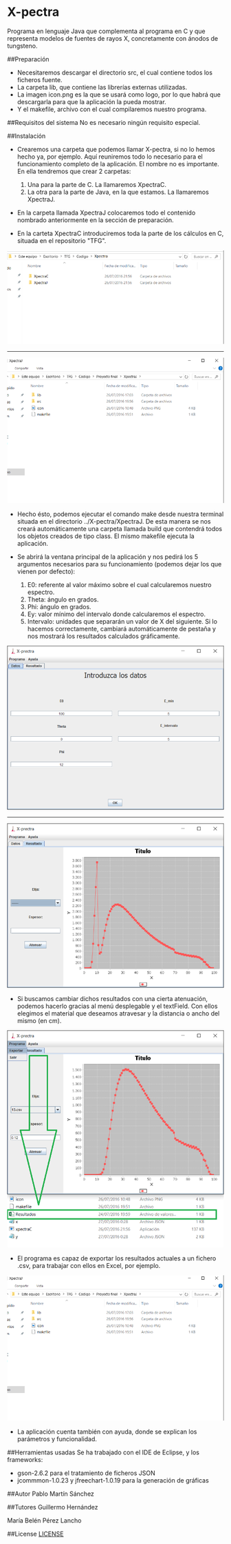 # X-pectra
Programa en lenguaje Java que complementa al programa en C y que representa modelos de fuentes de rayos X, concretamente con ánodos de tungsteno.

##Preparación
* Necesitaremos descargar el directorio src, el cual contiene todos los ficheros fuente.
* La carpeta lib, que contiene las librerías externas utilizadas.
* La imagen icon.png es la que se usará como logo, por lo que habrá que descargarla para que la aplicación la pueda mostrar.
* Y el makefile, archivo con el cual compilaremos nuestro programa.

##Requisitos del sistema
No es necesario ningún requisito especial.

##Instalación
* Crearemos una carpeta que podemos llamar X-pectra, si no lo hemos hecho ya, por ejemplo. Aquí reuniremos todo lo necesario para el funcionamiento completo de la aplicación. El nombre no es importante. En ella tendremos que crear 2 carpetas:
  1. Una para la parte de C. La llamaremos XpectraC.
  2. La otra para la parte de Java, en la que estamos. La llamaremos XpectraJ.
    
* En la carpeta llamada XpectraJ colocaremos todo el contenido nombrado anteriormente en la sección de preparación.
* En la carteta XpectraC introduciremos toda la parte de los cálculos en C, situada en el repositorio "TFG".

![Screenshot](/Images/1.png)

- - - -
 
![Screenshot](/Images/2.png)

* Hecho ésto, podemos ejecutar el comando make desde nuestra terminal situada en el directorio ../X-pectra/XpectraJ. De esta manera se nos creará automáticamente una carpeta llamada build que contendrá todos los objetos creados de tipo class. El mismo makefile ejecuta la aplicación.

* Se abrirá la ventana principal de la aplicación y nos pedirá los 5 argumentos necesarios para su funcionamiento (podemos dejar los que vienen por defecto):
  1. E0: referente al valor máximo sobre el cual calcularemos nuestro espectro.
  2. Theta: ángulo en grados.
  3. Phi: ángulo en grados.
  4. Ey: valor mínimo del intervalo donde calcularemos el espectro.
  5. Intervalo: unidades que separarán un valor de X del siguiente.
  Si lo hacemos correctamente, cambiará automáticamente de pestaña y nos mostrará los resultados calculados gráficamente.

![Screenshot](/Images/3.png)

- - - - 

![Screenshot](/Images/4.png)

* Si buscamos cambiar dichos resultados con una cierta atenuación, podemos hacerlo gracias al menú desplegable y el textField. Con ellos elegimos el material que deseamos atravesar y la distancia o ancho del mismo (en cm).

![Screenshot](/Images/6.png)

* El programa es capaz de exportar los resultados actuales a un fichero .csv, para trabajar con ellos en Excel, por ejemplo.

![Screenshot](/Images/2.png)

* La aplicación cuenta también con ayuda, donde se explican los parámetros y funcionalidad.

##Herramientas usadas
Se ha trabajado con el IDE de Eclipse, y los frameworks:
  * gson-2.6.2 para el tratamiento de ficheros JSON
  * jcommmon-1.0.23 y jfreechart-1.0.19 para la generación de gráficas

##Autor
Pablo Martín Sánchez

##Tutores
Guillermo Hernández

María Belén Pérez Lancho

##License
[LICENSE](https://raw.githubusercontent.com/Pabloms94/Interfaz/master/LICENSE.txt)
